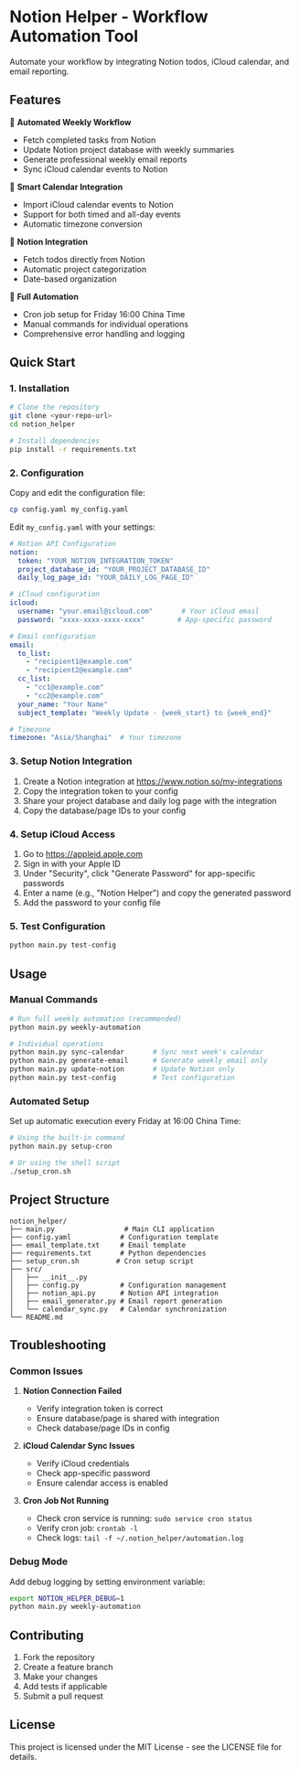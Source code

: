 # Notion Helper - Workflow Automation Tool

Automate your workflow by integrating Notion todos, iCloud calendar, and email reporting.

## Features

🔄 **Automated Weekly Workflow**
- Fetch completed tasks from Notion
- Update Notion project database with weekly summaries
- Generate professional weekly email reports
- Sync iCloud calendar events to Notion

📅 **Smart Calendar Integration**
- Import iCloud calendar events to Notion
- Support for both timed and all-day events
- Automatic timezone conversion

📝 **Notion Integration**
- Fetch todos directly from Notion
- Automatic project categorization
- Date-based organization

🤖 **Full Automation**
- Cron job setup for Friday 16:00 China Time
- Manual commands for individual operations
- Comprehensive error handling and logging

## Quick Start

### 1. Installation

```bash
# Clone the repository
git clone <your-repo-url>
cd notion_helper

# Install dependencies
pip install -r requirements.txt
```

### 2. Configuration

Copy and edit the configuration file:

```bash
cp config.yaml my_config.yaml
```

Edit `my_config.yaml` with your settings:

```yaml
# Notion API Configuration
notion:
  token: "YOUR_NOTION_INTEGRATION_TOKEN"
  project_database_id: "YOUR_PROJECT_DATABASE_ID"
  daily_log_page_id: "YOUR_DAILY_LOG_PAGE_ID"

# iCloud configuration
icloud:
  username: "your.email@icloud.com"       # Your iCloud email
  password: "xxxx-xxxx-xxxx-xxxx"        # App-specific password

# Email configuration
email:
  to_list:
    - "recipient1@example.com"
    - "recipient2@example.com"
  cc_list:
    - "cc1@example.com"
    - "cc2@example.com"
  your_name: "Your Name"
  subject_template: "Weekly Update - {week_start} to {week_end}"

# Timezone
timezone: "Asia/Shanghai"  # Your timezone
```

### 3. Setup Notion Integration

1. Create a Notion integration at https://www.notion.so/my-integrations
2. Copy the integration token to your config
3. Share your project database and daily log page with the integration
4. Copy the database/page IDs to your config

### 4. Setup iCloud Access

1. Go to https://appleid.apple.com
2. Sign in with your Apple ID
3. Under "Security", click "Generate Password" for app-specific passwords
4. Enter a name (e.g., "Notion Helper") and copy the generated password
5. Add the password to your config file

### 5. Test Configuration

```bash
python main.py test-config
```

## Usage

### Manual Commands

```bash
# Run full weekly automation (recommended)
python main.py weekly-automation

# Individual operations
python main.py sync-calendar       # Sync next week's calendar
python main.py generate-email      # Generate weekly email only
python main.py update-notion       # Update Notion only
python main.py test-config         # Test configuration
```

### Automated Setup

Set up automatic execution every Friday at 16:00 China Time:

```bash
# Using the built-in command
python main.py setup-cron

# Or using the shell script
./setup_cron.sh
```

## Project Structure

```
notion_helper/
├── main.py                 # Main CLI application
├── config.yaml            # Configuration template
├── email_template.txt     # Email template
├── requirements.txt       # Python dependencies
├── setup_cron.sh         # Cron setup script
├── src/
│   ├── __init__.py
│   ├── config.py          # Configuration management
│   ├── notion_api.py      # Notion API integration
│   ├── email_generator.py # Email report generation
│   └── calendar_sync.py   # Calendar synchronization
└── README.md
```

## Troubleshooting

### Common Issues

1. **Notion Connection Failed**
   - Verify integration token is correct
   - Ensure database/page is shared with integration
   - Check database/page IDs in config

2. **iCloud Calendar Sync Issues**
   - Verify iCloud credentials
   - Check app-specific password
   - Ensure calendar access is enabled

3. **Cron Job Not Running**
   - Check cron service is running: `sudo service cron status`
   - Verify cron job: `crontab -l`
   - Check logs: `tail -f ~/.notion_helper/automation.log`

### Debug Mode

Add debug logging by setting environment variable:

```bash
export NOTION_HELPER_DEBUG=1
python main.py weekly-automation
```

## Contributing

1. Fork the repository
2. Create a feature branch
3. Make your changes
4. Add tests if applicable
5. Submit a pull request

## License

This project is licensed under the MIT License - see the LICENSE file for details.